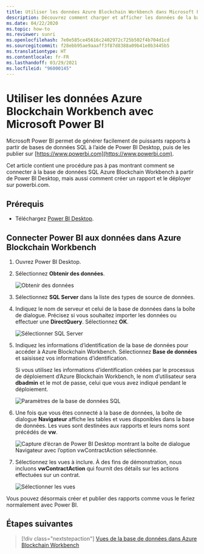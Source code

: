 ```yaml
---
title: Utiliser les données Azure Blockchain Workbench dans Microsoft Power BI
description: Découvrez comment charger et afficher les données de la base de données SQL Azure Blockchain Workbench dans Microsoft Power BI.
ms.date: 04/22/2020
ms.topic: how-to
ms.reviewer: sunri
ms.openlocfilehash: 7e0e585ce45616c2402972c725b502f4b704d1cd
ms.sourcegitcommit: f28ebb95ae9aaaff3f87d8388a09b41e0b3445b5
ms.translationtype: HT
ms.contentlocale: fr-FR
ms.lasthandoff: 03/29/2021
ms.locfileid: "96000145"
---
```

# <a name="using-azure-blockchain-workbench-data-with-microsoft-power-bi"></a>Utiliser les données Azure Blockchain Workbench avec Microsoft Power BI

Microsoft Power BI permet de générer facilement de puissants rapports à partir de bases de données SQL à l’aide de Power BI Desktop, puis de les publier sur [https://www.powerbi.com](https://www.powerbi.com).

Cet article contient une procédure pas à pas montrant comment se connecter à la base de données SQL Azure Blockchain Workbench à partir de Power BI Desktop, mais aussi comment créer un rapport et le déployer sur powerbi.com.

## <a name="prerequisites"></a>Prérequis

* Téléchargez [Power BI Desktop](https://powerbi.microsoft.com/desktop/).

## <a name="connecting-power-bi-to-data-in-azure-blockchain-workbench"></a>Connecter Power BI aux données dans Azure Blockchain Workbench

1.  Ouvrez Power BI Desktop.
2.  Sélectionnez **Obtenir des données**.

    ![Obtenir des données](./media/data-powerbi/get-data.png)
3.  Sélectionnez **SQL Server** dans la liste des types de source de données.

4.  Indiquez le nom de serveur et celui de la base de données dans la boîte de dialogue. Précisez si vous souhaitez importer les données ou effectuer une **DirectQuery**. Sélectionnez **OK**.

    ![Sélectionner SQL Server](./media/data-powerbi/select-sql.png)

5.  Indiquez les informations d’identification de la base de données pour accéder à Azure Blockchain Workbench. Sélectionnez **Base de données** et saisissez vos informations d’identification.

    Si vous utilisez les informations d’identification créées par le processus de déploiement d’Azure Blockchain Workbench, le nom d’utilisateur sera **dbadmin** et le mot de passe, celui que vous avez indiqué pendant le déploiement.

    ![Paramètres de la base de données SQL](./media/data-powerbi/db-settings.png)

6.  Une fois que vous êtes connecté à la base de données, la boîte de dialogue **Navigateur** affiche les tables et vues disponibles dans la base de données. Les vues sont destinées aux rapports et leurs noms sont précédés de **vw**.

    ![Capture d’écran de Power BI Desktop montrant la boîte de dialogue Navigateur avec l’option vwContractAction sélectionnée.](./media/data-powerbi/navigator.png)

7.  Sélectionnez les vues à inclure. À des fins de démonstration, nous incluons **vwContractAction** qui fournit des détails sur les actions effectuées sur un contrat.

    ![Sélectionner les vues](./media/data-powerbi/select-views.png)

Vous pouvez désormais créer et publier des rapports comme vous le feriez normalement avec Power BI.

## <a name="next-steps"></a>Étapes suivantes

> [!div class="nextstepaction"]
> [Vues de la base de données dans Azure Blockchain Workbench](database-views.md)
